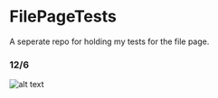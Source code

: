 # FilePageTests

A seperate repo for holding my tests for the file page. 

### 12/6

![alt text](Screenshots/one)
